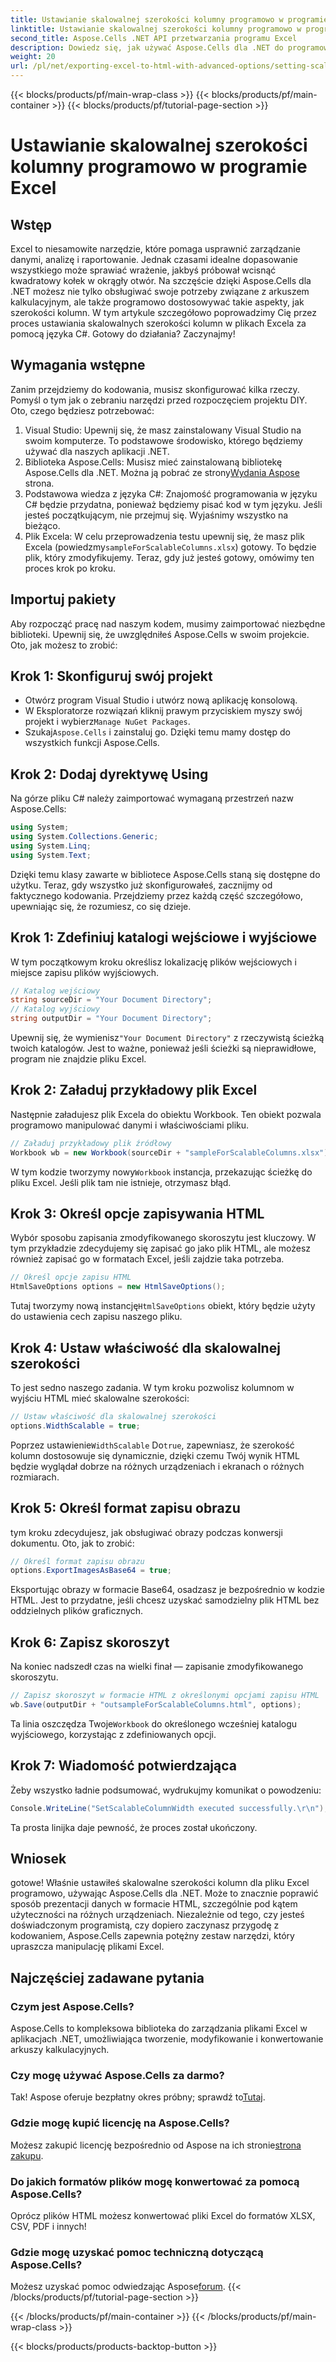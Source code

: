 ```yaml
---
title: Ustawianie skalowalnej szerokości kolumny programowo w programie Excel
linktitle: Ustawianie skalowalnej szerokości kolumny programowo w programie Excel
second_title: Aspose.Cells .NET API przetwarzania programu Excel
description: Dowiedz się, jak używać Aspose.Cells dla .NET do programowego ustawiania skalowalnych szerokości kolumn w plikach Excel. Idealne do wydajnej prezentacji danych.
weight: 20
url: /pl/net/exporting-excel-to-html-with-advanced-options/setting-scalable-column-width/
---
```


{{< blocks/products/pf/main-wrap-class >}}
{{< blocks/products/pf/main-container >}}
{{< blocks/products/pf/tutorial-page-section >}}

# Ustawianie skalowalnej szerokości kolumny programowo w programie Excel

## Wstęp
Excel to niesamowite narzędzie, które pomaga usprawnić zarządzanie danymi, analizę i raportowanie. Jednak czasami idealne dopasowanie wszystkiego może sprawiać wrażenie, jakbyś próbował wcisnąć kwadratowy kołek w okrągły otwór. Na szczęście dzięki Aspose.Cells dla .NET możesz nie tylko obsługiwać swoje potrzeby związane z arkuszem kalkulacyjnym, ale także programowo dostosowywać takie aspekty, jak szerokości kolumn. W tym artykule szczegółowo poprowadzimy Cię przez proces ustawiania skalowalnych szerokości kolumn w plikach Excela za pomocą języka C#. Gotowy do działania? Zaczynajmy!
## Wymagania wstępne
Zanim przejdziemy do kodowania, musisz skonfigurować kilka rzeczy. Pomyśl o tym jak o zebraniu narzędzi przed rozpoczęciem projektu DIY. Oto, czego będziesz potrzebować:
1. Visual Studio: Upewnij się, że masz zainstalowany Visual Studio na swoim komputerze. To podstawowe środowisko, którego będziemy używać dla naszych aplikacji .NET.
2.  Biblioteka Aspose.Cells: Musisz mieć zainstalowaną bibliotekę Aspose.Cells dla .NET. Można ją pobrać ze strony[Wydania Aspose](https://releases.aspose.com/cells/net/) strona. 
3. Podstawowa wiedza z języka C#: Znajomość programowania w języku C# będzie przydatna, ponieważ będziemy pisać kod w tym języku. Jeśli jesteś początkującym, nie przejmuj się. Wyjaśnimy wszystko na bieżąco.
4.  Plik Excela: W celu przeprowadzenia testu upewnij się, że masz plik Excela (powiedzmy`sampleForScalableColumns.xlsx`) gotowy. To będzie plik, który zmodyfikujemy.
Teraz, gdy już jesteś gotowy, omówimy ten proces krok po kroku.
## Importuj pakiety
Aby rozpocząć pracę nad naszym kodem, musimy zaimportować niezbędne biblioteki. Upewnij się, że uwzględniłeś Aspose.Cells w swoim projekcie. Oto, jak możesz to zrobić:
## Krok 1: Skonfiguruj swój projekt
- Otwórz program Visual Studio i utwórz nową aplikację konsolową.
-  W Eksploratorze rozwiązań kliknij prawym przyciskiem myszy swój projekt i wybierz`Manage NuGet Packages`.
-  Szukaj`Aspose.Cells` i zainstaluj go. Dzięki temu mamy dostęp do wszystkich funkcji Aspose.Cells.
## Krok 2: Dodaj dyrektywę Using
Na górze pliku C# należy zaimportować wymaganą przestrzeń nazw Aspose.Cells:
```csharp
using System;
using System.Collections.Generic;
using System.Linq;
using System.Text;
```
Dzięki temu klasy zawarte w bibliotece Aspose.Cells staną się dostępne do użytku.
Teraz, gdy wszystko już skonfigurowałeś, zacznijmy od faktycznego kodowania. Przejdziemy przez każdą część szczegółowo, upewniając się, że rozumiesz, co się dzieje.
## Krok 1: Zdefiniuj katalogi wejściowe i wyjściowe
W tym początkowym kroku określisz lokalizację plików wejściowych i miejsce zapisu plików wyjściowych. 
```csharp
// Katalog wejściowy
string sourceDir = "Your Document Directory"; 
// Katalog wyjściowy
string outputDir = "Your Document Directory"; 
```
 Upewnij się, że wymienisz`"Your Document Directory"` z rzeczywistą ścieżką twoich katalogów. Jest to ważne, ponieważ jeśli ścieżki są nieprawidłowe, program nie znajdzie pliku Excel.
## Krok 2: Załaduj przykładowy plik Excel
Następnie załadujesz plik Excela do obiektu Workbook. Ten obiekt pozwala programowo manipulować danymi i właściwościami pliku.
```csharp
// Załaduj przykładowy plik źródłowy
Workbook wb = new Workbook(sourceDir + "sampleForScalableColumns.xlsx");
```
 W tym kodzie tworzymy nowy`Workbook` instancja, przekazując ścieżkę do pliku Excel. Jeśli plik tam nie istnieje, otrzymasz błąd.
## Krok 3: Określ opcje zapisywania HTML
Wybór sposobu zapisania zmodyfikowanego skoroszytu jest kluczowy. W tym przykładzie zdecydujemy się zapisać go jako plik HTML, ale możesz również zapisać go w formatach Excel, jeśli zajdzie taka potrzeba.
```csharp
// Określ opcje zapisu HTML
HtmlSaveOptions options = new HtmlSaveOptions();
```
 Tutaj tworzymy nową instancję`HtmlSaveOptions` obiekt, który będzie użyty do ustawienia cech zapisu naszego pliku.
## Krok 4: Ustaw właściwość dla skalowalnej szerokości
To jest sedno naszego zadania. W tym kroku pozwolisz kolumnom w wyjściu HTML mieć skalowalne szerokości:
```csharp
// Ustaw właściwość dla skalowalnej szerokości
options.WidthScalable = true;
```
 Poprzez ustawienie`WidthScalable` Do`true`, zapewniasz, że szerokość kolumn dostosowuje się dynamicznie, dzięki czemu Twój wynik HTML będzie wyglądał dobrze na różnych urządzeniach i ekranach o różnych rozmiarach.
## Krok 5: Określ format zapisu obrazu 
tym kroku zdecydujesz, jak obsługiwać obrazy podczas konwersji dokumentu. Oto, jak to zrobić:
```csharp
// Określ format zapisu obrazu
options.ExportImagesAsBase64 = true;
```
Eksportując obrazy w formacie Base64, osadzasz je bezpośrednio w kodzie HTML. Jest to przydatne, jeśli chcesz uzyskać samodzielny plik HTML bez oddzielnych plików graficznych.
## Krok 6: Zapisz skoroszyt 
Na koniec nadszedł czas na wielki finał — zapisanie zmodyfikowanego skoroszytu. 
```csharp
// Zapisz skoroszyt w formacie HTML z określonymi opcjami zapisu HTML
wb.Save(outputDir + "outsampleForScalableColumns.html", options);
```
 Ta linia oszczędza Twoje`Workbook` do określonego wcześniej katalogu wyjściowego, korzystając z zdefiniowanych opcji. 
## Krok 7: Wiadomość potwierdzająca
Żeby wszystko ładnie podsumować, wydrukujmy komunikat o powodzeniu:
```csharp
Console.WriteLine("SetScalableColumnWidth executed successfully.\r\n");
```
Ta prosta linijka daje pewność, że proces został ukończony.
## Wniosek
gotowe! Właśnie ustawiłeś skalowalne szerokości kolumn dla pliku Excel programowo, używając Aspose.Cells dla .NET. Może to znacznie poprawić sposób prezentacji danych w formacie HTML, szczególnie pod kątem użyteczności na różnych urządzeniach. Niezależnie od tego, czy jesteś doświadczonym programistą, czy dopiero zaczynasz przygodę z kodowaniem, Aspose.Cells zapewnia potężny zestaw narzędzi, który upraszcza manipulację plikami Excel.
## Najczęściej zadawane pytania
### Czym jest Aspose.Cells?
Aspose.Cells to kompleksowa biblioteka do zarządzania plikami Excel w aplikacjach .NET, umożliwiająca tworzenie, modyfikowanie i konwertowanie arkuszy kalkulacyjnych.
### Czy mogę używać Aspose.Cells za darmo?
 Tak! Aspose oferuje bezpłatny okres próbny; sprawdź to[Tutaj](https://releases.aspose.com/).
### Gdzie mogę kupić licencję na Aspose.Cells?
 Możesz zakupić licencję bezpośrednio od Aspose na ich stronie[strona zakupu](https://purchase.aspose.com/buy).
### Do jakich formatów plików mogę konwertować za pomocą Aspose.Cells?
Oprócz plików HTML możesz konwertować pliki Excel do formatów XLSX, CSV, PDF i innych!
### Gdzie mogę uzyskać pomoc techniczną dotyczącą Aspose.Cells?
 Możesz uzyskać pomoc odwiedzając Aspose[forum](https://forum.aspose.com/c/cells/9).
{{< /blocks/products/pf/tutorial-page-section >}}

{{< /blocks/products/pf/main-container >}}
{{< /blocks/products/pf/main-wrap-class >}}

{{< blocks/products/products-backtop-button >}}
